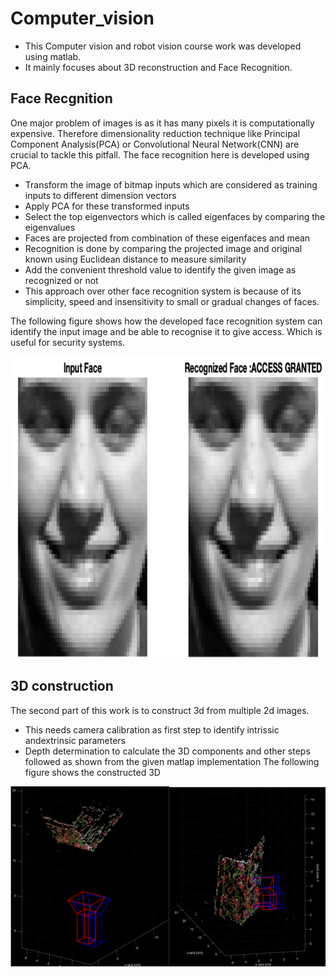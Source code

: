 # Computer_vision

- This Computer vision and robot vision  course work was developed using matlab.
- It mainly focuses about 3D reconstruction and Face Recognition.

## Face Recgnition 

One major problem of images is as it has many pixels it is computationally expensive. Therefore dimensionality reduction technique like Principal Component Analysis(PCA) or Convolutional Neural Network(CNN) are crucial to tackle this pitfall. The face recognition here is developed using PCA. 
- Transform the image of bitmap inputs which are considered as training inputs  to different dimension vectors 
- Apply PCA for these transformed inputs
- Select the top eigenvectors which is called eigenfaces  by comparing the eigenvalues 
- Faces are projected from combination of these eigenfaces and mean 
- Recognition is  done by comparing the projected image and original known using Euclidean distance to measure similarity
- Add the convenient  threshold value to identify the given image as recognized or not
- This approach over other face recognition system is because of its simplicity, speed and insensitivity to small or gradual changes of faces. 

The following figure shows how the developed face recognition system can identify the input image and be able to recognise it to give access. Which is useful for security systems. 



<!-- <img src="Images/camera_center.png" alt ="camera_center "/> -->
<img src="Images/face_recognition.png" alt ="facerecognition"/>

## 3D construction
The second part of this work is to construct 3d from multiple 2d images.
- This needs camera calibration as first step to identify intrissic andextrinsic parameters
- Depth determination to calculate the 3D components  and other steps followed as shown from the given matlap implementation
The following figure shows the  constructed  3D

<img src="Images/reconstruction.png" alt ="reconstruction"/>